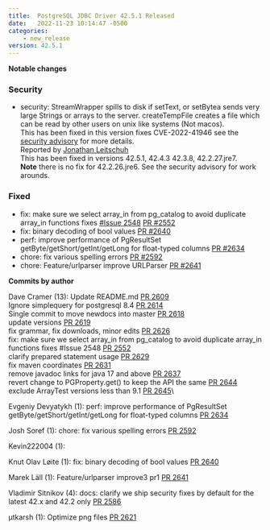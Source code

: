 ```yaml
---
title:  PostgreSQL JDBC Driver 42.5.1 Released
date:   2022-11-23 10:14:47 -0500
categories:
    - new_release
version: 42.5.1
---
```

**Notable changes**

### Security
- security: StreamWrapper spills to disk if setText, or setBytea sends very large Strings or arrays to the server. createTempFile creates a file which can be read by other users on unix like systems (Not macos).\
This has been fixed in this version fixes CVE-2022-41946 see the [security advisory](https://github.com/pgjdbc/pgjdbc/security/advisories/GHSA-562r-vg33-8x8h) for more details.\
Reported by [Jonathan Leitschuh](https://github.com/JLLeitschuh)\
This has been fixed in versions 42.5.1, 42.4.3 42.3.8, 42.2.27.jre7.\
**Note** there is no fix for 42.2.26.jre6. See the security advisory for work arounds.

### Fixed

- fix: make sure we select array_in from pg_catalog to avoid duplicate array_in functions fixes [#Issue 2548](https://github.com/pgjdbc/pgjdbc/issues/2548) [PR #2552](https://github.com/pgjdbc/pgjdbc/issues/2552)
- fix: binary decoding of bool values [PR #2640](https://github.com/pgjdbc/pgjdbc/pull/2640)
- perf: improve performance of PgResultSet getByte/getShort/getInt/getLong for float-typed columns [PR #2634](https://github.com/pgjdbc/pgjdbc/pull/2634)
- chore: fix various spelling errors [PR #2592](https://github.com/pgjdbc/pgjdbc/pull/2592)
- chore: Feature/urlparser improve URLParser [PR #2641](https://github.com/pgjdbc/pgjdbc/pull/2592)


<!--more-->

**Commits by author**

Dave Cramer (13):
  Update README.md [PR 2609](https://github.com/pgjdbc/pgjdbc/pull/2609)\
  Ignore simplequery for postgresql 8.4 [PR 2614](https://github.com/pgjdbc/pgjdbc/pull/2614)\
  Single commit to move newdocs into master [PR 2618](https://github.com/pgjdbc/pgjdbc/pull/2618)\
  update versions [PR 2619](https://github.com/pgjdbc/pgjdbc/pull/2619)\
  fix grammar, fix downloads, minor edits [PR 2626](https://github.com/pgjdbc/pgjdbc/pull/2626)\
  fix: make sure we select array_in from pg_catalog to avoid duplicate array_in functions fixes #Issue 2548 [PR 2552](https://github.com/pgjdbc/pgjdbc/pull/2552)\
  clarify prepared statement usage [PR 2629](https://github.com/pgjdbc/pgjdbc/pull/2629)\
  fix maven coordinates [PR 2631](https://github.com/pgjdbc/pgjdbc/pull/2631)\
  remove javadoc links for java 17 and above [PR 2637](https://github.com/pgjdbc/pgjdbc/pull/2637)\
  revert change to PGProperty.get() to keep the API the same [PR 2644](https://github.com/pgjdbc/pgjdbc/pull/2644)\
  exclude ArrayTest versions less than 9.1 [PR 2645](https://github.com/pgjdbc/pgjdbc/pull/2645)\

Evgeniy Devyatykh (1):
      perf: improve performance of PgResultSet getByte/getShort/getInt/getLong for float-typed columns [PR 2634](https://github.com/pgjdbc/pgjdbc/pull/2634)

Josh Soref (1):
      chore: fix various spelling errors [PR 2592](https://github.com/pgjdbc/pgjdbc/pull/2592)

Kevin222004 (1):

Knut Olav Løite (1):
      fix: binary decoding of bool values [PR 2640](https://github.com/pgjdbc/pgjdbc/pull/2640)

Marek Läll (1):
      Feature/urlparser improve3 pr1 [PR 2641](https://github.com/pgjdbc/pgjdbc/pull/2641)

Vladimir Sitnikov (4):
      docs: clarify we ship security fixes by default for the latest 42.x and 42.2 only [PR 2586](https://github.com/pgjdbc/pgjdbc/pull/2586)

μtkarsh (1):
      Optimize png files [PR 2621](https://github.com/pgjdbc/pgjdbc/pull/2621)


    